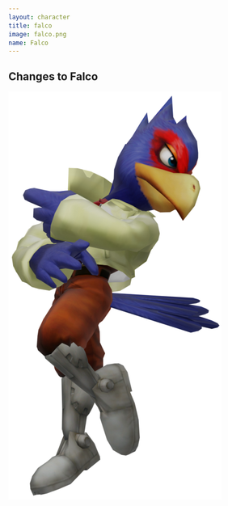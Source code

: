 ```yaml
---
layout: character
title: falco
image: falco.png
name: Falco
---
```


## Changes to Falco
![Falco](/images/content/css/falco.png)
